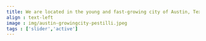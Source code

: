 ```yaml
---
title: We are located in the young and fast-growing city of Austin, Texas  
align : text-left
image : img/austin-growingcity-pestilli.jpeg
tags : ['slider','active']
---
```

